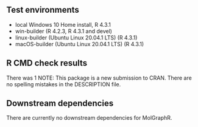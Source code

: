 ## Test environments
* local Windows 10 Home install, R 4.3.1
* win-builder (R 4.2.3, R 4.3.1 and devel)
* linux-builder (Ubuntu Linux 20.04.1 LTS) (R 4.3.1)
* macOS-builder (Ubuntu Linux 20.04.1 LTS) (R 4.3.1)

## R CMD check results
There was 1 NOTE:
This package is a new submission to CRAN. There are no spelling mistakes in the DESCRIPTION file.

## Downstream dependencies
There are currently no downstream dependencies for MolGraphR.